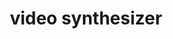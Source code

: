 ---
title: 'video synthesizer'
url: https://hydra.ojack.xyz
image: 1669157800000.png
tags: 'code'
description: 'web-based code-driven video synthesizer'
---